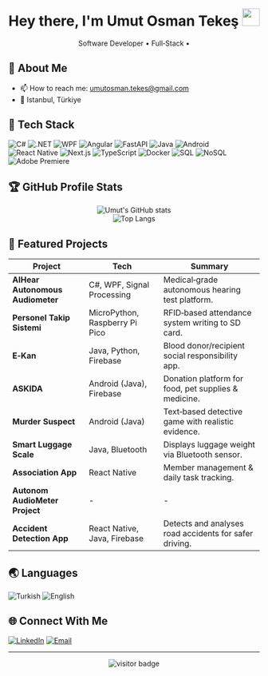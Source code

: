 <h1 align="center">Hey there, I'm Umut Osman Tekeş <img src="https://media.giphy.com/media/hvRJCLFzcasrR4ia7z/giphy.gif" width="35"></h1>

<p align="center">
  Software Developer • Full‑Stack • <br/>

</p>

## 💫 About Me
- 📫 How to reach me: <a href="mailto:umutosman.tekes@gmail.com">umutosman.tekes@gmail.com</a>
- 📍 Istanbul, Türkiye

## 🚀 Tech Stack
![C#](https://img.shields.io/badge/-C%23-239120?style=for-the-badge&logo=csharp&logoColor=white)
![.NET](https://img.shields.io/badge/-.NET-512BD4?style=for-the-badge&logo=dotnet&logoColor=white)
![WPF](https://img.shields.io/badge/-WPF-68217A?style=for-the-badge&logo=windows&logoColor=white)
![Angular](https://img.shields.io/badge/-Angular-DD0031?style=for-the-badge&logo=angular&logoColor=white)
![FastAPI](https://img.shields.io/badge/-FastAPI-009688?style=for-the-badge&logo=fastapi&logoColor=white)
![Java](https://img.shields.io/badge/-Java-F80000?style=for-the-badge&logo=openjdk&logoColor=white)
![Android](https://img.shields.io/badge/-Android-3DDC84?style=for-the-badge&logo=android&logoColor=white)
![React Native](https://img.shields.io/badge/-React%20Native-61DAFB?style=for-the-badge&logo=react&logoColor=white)
![Next.js](https://img.shields.io/badge/-Next.js-000000?style=for-the-badge&logo=nextdotjs&logoColor=white)
![TypeScript](https://img.shields.io/badge/-TypeScript-3178C6?style=for-the-badge&logo=typescript&logoColor=white)
![Docker](https://img.shields.io/badge/-Docker-2496ED?style=for-the-badge&logo=docker&logoColor=white)
![SQL](https://img.shields.io/badge/-SQL-4479A1?style=for-the-badge&logo=mysql&logoColor=white)
![NoSQL](https://img.shields.io/badge/-NoSQL-9F4F4F?style=for-the-badge&logo=mongodb&logoColor=white)
![Adobe Premiere](https://img.shields.io/badge/-Premiere%20Pro-9999FF?style=for-the-badge&logo=adobepremierepro&logoColor=white)

## 🏆 GitHub Profile Stats
<p align="center">
  <img src="https://github-readme-stats.vercel.app/api?username=umut-tekes&show_icons=true&theme=tokyonight" alt="Umut's GitHub stats"/><br/>
  <img src="https://github-readme-stats.vercel.app/api/top-langs/?username=umut-tekes&layout=compact&theme=tokyonight" alt="Top Langs"/>
</p>

## 📂 Featured Projects
| Project | Tech | Summary |
|---------|------|---------|
| **AIHear Autonomous Audiometer** | C#, WPF, Signal Processing | Medical‑grade autonomous hearing test platform. |
| **Personel Takip Sistemi** | MicroPython, Raspberry Pi Pico | RFID‑based attendance system writing to SD card. |
| **E‑Kan** | Java, Python, Firebase | Blood donor/recipient social responsibility app. |
| **ASKIDA** | Android (Java), Firebase | Donation platform for food, pet supplies & medicine. |
| **Murder Suspect** | Android (Java) | Text‑based detective game with realistic evidence. |
| **Smart Luggage Scale** | Java, Bluetooth | Displays luggage weight via Bluetooth sensor. |
| **Association App** | React Native | Member management & daily task tracking. |
| **Autonom AudioMeter Project** | - | - |
| **Accident Detection App** | React Native, Java, Firebase | Detects and analyses road accidents for safer driving. |

## 🌏 Languages
![Turkish](https://img.shields.io/badge/Turkish-Native-red?style=for-the-badge)
![English](https://img.shields.io/badge/English-B1-blue?style=for-the-badge)

## 🌐 Connect With Me
[![LinkedIn](https://img.shields.io/badge/LinkedIn-0A66C2?style=for-the-badge&logo=linkedin&logoColor=white)](https://www.linkedin.com/in/umutekeş/)
[![Email](https://img.shields.io/badge/Email-D14836?style=for-the-badge&logo=gmail&logoColor=white)](mailto:umutosman.tekes@gmail.com)

---

<p align="center">
  <img src="https://visitor-badge.laobi.icu/badge?page_id=umut-tekes" alt="visitor badge"/>
</p>
